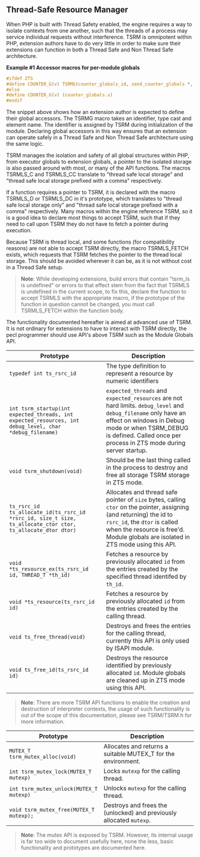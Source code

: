 Thread-Safe Resource Manager
----------------------------

When PHP is built with Thread Safety enabled, the engine requires a way
to isolate contexts from one another, such that the threads of a process
may service individual requests without interference. TSRM is omnipotent
within PHP, extension authors have to do very little in order to make
sure their extensions can function in both a Thread Safe and Non Thread
Safe architecture.

**Example \#1 Accessor macros for per-module globals**

``` c
#ifdef ZTS
#define COUNTER_G(v) TSRMG(counter_globals_id, zend_counter_globals *, v)
#else
#define COUNTER_G(v) (counter_globals.v)
#endif
```

The snippet above shows how an extension author is expected to define
their global accessors. The TSRMG macro takes an identifier, type cast
and element name. The identifier is assigned by TSRM during
initialization of the module. Declaring global accessors in this way
ensures that an extension can operate safely in a Thread Safe and Non
Thread Safe architecture using the same logic.

TSRM manages the isolation and safety of all global structures within
PHP, from executor globals to extension globals, a pointer to the
isolated storage is also passed around with most, or many of the API
functions. The macros TSRMLS\_C and TSRMLS\_CC translate to "thread safe
local storage" and "thread safe local storage prefixed with a comma"
respectively.

If a function requires a pointer to TSRM, it is declared with the macro
TSRMLS\_D or TSRMLS\_DC in it's prototype, which translates to "thread
safe local storage only" and "thread safe local storage prefixed with a
comma" respectively. Many macros within the engine reference TSRM, so it
is a good idea to declare most things to accept TSRM, such that if they
need to call upon TSRM they do not have to fetch a pointer during
execution.

Because TSRM is thread local, and some functions (for compatibility
reasons) are not able to accept TSRM directly, the macro TSRMLS\_FETCH
exists, which requests that TSRM fetches the pointer to the thread local
storage. This should be avoided wherever it can be, as it is not without
cost in a Thread Safe setup.

> **Note**: <span class="simpara"> While developing extensions, build
> errors that contain "tsrm\_ls is undefined" or errors to that effect
> stem from the fact that TSRMLS is undefined in the current scope, to
> fix this, declare the function to accept TSRMLS with the appropriate
> macro, if the prototype of the function in question cannot be changed,
> you must call TSRMLS\_FETCH within the function body. </span>

The functionality documented hereafter is aimed at advanced use of TSRM.
It is not ordinary for extensions to have to interact with TSRM
directly, the pecl programmer should use API's above TSRM such as the
Module Globals API.

| Prototype                                                                                                   | Description                                                                                                                                                                                                                                 |
|-------------------------------------------------------------------------------------------------------------|---------------------------------------------------------------------------------------------------------------------------------------------------------------------------------------------------------------------------------------------|
| `typedef int ts_rsrc_id`                                                                                    | The type definition to represent a resource by numeric identifiers                                                                                                                                                                          |
| `int tsrm_startup(int expected_threads, int expected_resources, int debug_level, char *debug_filename)`     | `expected_threads` and `expected_resources` are not hard limits. `debug_level` and `debug_filename` only have an effect on windows in Debug mode or when TSRM\_DEBUG is defined. Called once per process in ZTS mode during server startup. |
| `void tsrm_shutdown(void)`                                                                                  | Should be the last thing called in the process to destroy and free all storage TSRM storage in ZTS mode.                                                                                                                                    |
| `ts_rsrc_id ts_allocate_id(ts_rsrc_id *rsrc_id, size_t size, ts_allocate_ctor ctor, ts_allocate_dtor dtor)` | Allocates and thread safe pointer of `size` bytes, calling `ctor` on the pointer, assigning (and returning) the id to `rsrc_id`, the `dtor` is called when the resource is free'd. Module globals are isolated in ZTS mode using this API.  |
| `void *ts_resource_ex(ts_rsrc_id id, THREAD_T *th_id)`                                                      | Fetches a resource by previously allocated `id` from the entries created by the specified thread identifed by `th_id`.                                                                                                                      |
| `void *ts_resource(ts_rsrc_id id)`                                                                          | Fetches a resource by previously allocated `id` from the entries created by the calling thread.                                                                                                                                             |
| `void ts_free_thread(void)`                                                                                 | Destroys and frees the entries for the calling thread, currently this API is only used by ISAPI module.                                                                                                                                     |
| `void ts_free_id(ts_rsrc_id id)`                                                                            | Destroys the resource identified by previously allocated `id`. Module globals are cleaned up in ZTS mode using this API.                                                                                                                    |

> **Note**: <span class="simpara">There are more TSRM API functions to
> enable the creation and destruction of interpreter contexts, the usage
> of such functionality is out of the scope of this documentation,
> please see TSRM/TSRM.h for more information.</span>

| Prototype                               | Description                                                          |
|-----------------------------------------|----------------------------------------------------------------------|
| `MUTEX_T tsrm_mutex_alloc(void)`        | Allocates and returns a suitable MUTEX\_T for the environment.       |
| `int tsrm_mutex_lock(MUTEX_T mutexp)`   | Locks `mutexp` for the calling thread.                               |
| `int tsrm_mutex_unlock(MUTEX_T mutexp)` | Unlocks `mutexp` for the calling thread.                             |
| `void tsrm_mutex_free(MUTEX_T mutexp);` | Destroys and frees the (unlocked) and previously allocated `mutexp`. |

> **Note**: <span class="simpara">The mutex API is exposed by TSRM.
> However, its internal usage is far too wide to document usefully here,
> none the less, basic functionality and prototypes are documented
> here.</span>
